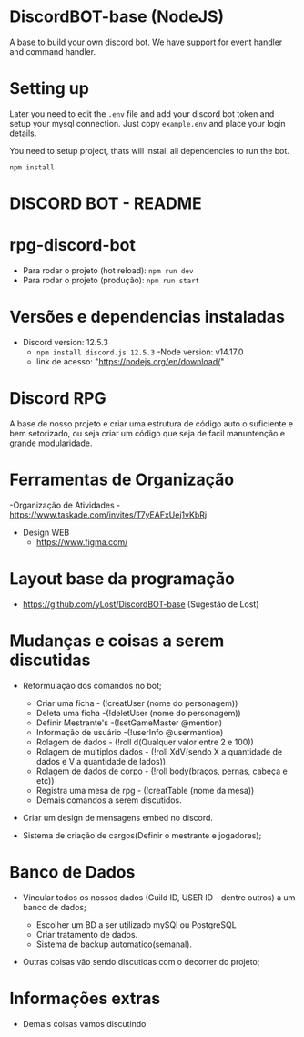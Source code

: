 # DiscordBOT-base (NodeJS)
A base to build your own discord bot. We have support for event handler and command handler.

# Setting up

Later you need to edit the `.env` file and add your discord bot token and setup your mysql connection. Just copy `example.env` and place your login details.

You need to setup project, thats will install all dependencies to run the bot.
```
npm install
```


#
# DISCORD BOT - README
#

# rpg-discord-bot
- Para rodar o projeto (hot reload): `npm run dev`
- Para rodar o projeto (produção): `npm run start`

# Versões e dependencias instaladas
  - Discord version: 12.5.3
    - `npm install discord.js 12.5.3`
  -Node version: v14.17.0
    - link de acesso: "https://nodejs.org/en/download/"

# Discord RPG
 A base de nosso projeto e criar uma estrutura de código auto o suficiente e bem setorizado, ou seja criar um código que seja de facil manuntenção e grande modularidade.

 # Ferramentas de Organização
  -Organização de Atividades
    - https://www.taskade.com/invites/T7yEAFxUej1vKbRj
  - Design WEB
    - https://www.figma.com/

# Layout base da programação
  - https://github.com/yLost/DiscordBOT-base (Sugestão de Lost)

# Mudanças e coisas a serem discutidas
  - Reformulação dos comandos no bot;
    - Criar uma ficha - (!creatUser (nome do personagem))
    - Deleta uma ficha -(!deletUser (nome do personagem))
    - Definir Mestrante's -(!setGameMaster @mention)
    - Informação de usuário -(!userInfo @usermention)
    - Rolagem de dados - (!roll d(Qualquer valor entre 2 e 100))
    - Rolagem de multiplos dados - (!roll XdV(sendo X a quantidade de dados e V a quantidade de lados))
    - Rolagem de dados de corpo - (!roll body(braços, pernas, cabeça e etc))
    - Registra uma mesa de rpg - (!creatTable (nome da mesa))
    - Demais comandos a serem discutidos.

  - Criar um design de mensagens embed no discord.
  - Sistema de criação de cargos(Definir o mestrante e jogadores);

# Banco de Dados
  - Vincular todos os nossos dados (Guild ID, USER ID - dentre outros) a um banco de dados;
    - Escolher um BD a ser utilizado mySQl ou PostgreSQL
    - Criar tratamento de dados.
    - Sistema de backup automatico(semanal).

  - Outras coisas vão sendo discutidas com o decorrer do projeto;


# Informações extras
  - Demais coisas vamos discutindo
  

